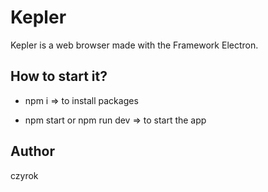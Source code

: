 # Kepler

Kepler is a web browser made with the Framework Electron.

## How to start it?

* npm i => to install packages

* npm start or npm run dev => to start the app

## Author

czyrok